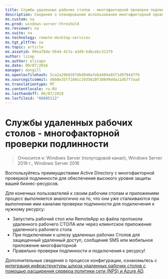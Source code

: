 ```yaml
---
title: Службы удаленных рабочих столов - многофакторной проверки подлинности
description: Сведения о планировании использования многофакторной проверки Подлинности с помощью RDS.
ms.custom: na
ms.prod: windows-server-threshold
ms.reviewer: na
ms.suite: na
ms.technology: remote-desktop-services
ms.tgt_pltfrm: na
ms.topic: article
ms.assetid: 09ea784e-5644-417a-a3d9-bdbcebc313f9
author: lizap
ms.author: elizapo
ms.date: 09/07/2016
manager: dongill
ms.openlocfilehash: 5ca2a29b0287dbd940afeb4404a85f1d978447f9
ms.sourcegitcommit: d888e35f71801c1935620f38699dda11db7f7aad
ms.translationtype: MT
ms.contentlocale: ru-RU
ms.lasthandoff: 06/07/2019
ms.locfileid: "66805112"
---
```

# <a name="remote-desktop-services---multi-factor-authentication"></a>Службы удаленных рабочих столов - многофакторной проверки подлинности

>Относится к: Windows Server (полугодовой канал), Windows Server 2019 г., Windows Server 2016

Воспользуйтесь преимуществами Active Directory с многофакторной проверкой подлинности для обеспечения высокого уровня защиты вашей бизнес-ресурсов.

Для конечных пользователей к своим рабочим столам и приложениям процесс выполняется аналогично на то, что они уже сталкиваются при выполнении ими каналам проверки подлинности для подключения к нужному ресурсу:
- Запустить рабочий стол или RemoteApp из файла протокола удаленного рабочего СТОЛА или через клиентское приложение удаленного рабочего стола
- При подключении к шлюзу удаленных рабочих Столов для защищенный удаленный доступ, сообщение SMS или мобильное приложение многофакторной
- Правильно проверки подлинности и подключения к ресурсу!

Дополнительные сведения о процессе конфигурации, ознакомьтесь с [интеграция инфраструктуры шлюза удаленных рабочих столов с помощью расширения сервера политики сети (NPS) и Azure AD](https://docs.microsoft.com/azure/multi-factor-authentication/nps-extension-remote-desktop-gateway).
